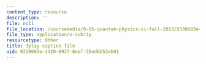 ```yaml
---
content_type: resource
description: ''
file: null
file_location: /coursemedia/8-05-quantum-physics-ii-fall-2013/9330603e4420693f8eef55ed6b52eb01_7Nrymx1ULis.srt
file_type: application/x-subrip
resourcetype: Other
title: 3play caption file
uid: 9330603e-4420-693f-8eef-55ed6b52eb01
---
```

